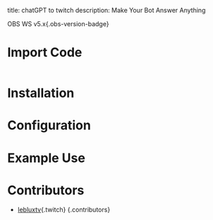 title: chatGPT to twitch
description: Make Your Bot Answer Anything

OBS WS v5.x{.obs-version-badge} 
# Import Code
```text

``` 

# Installation

# Configuration

# Example Use

# Contributors

- [lebluxtv](https://www.twitch.tv/lebluxtv){.twitch}
{.contributors} 
